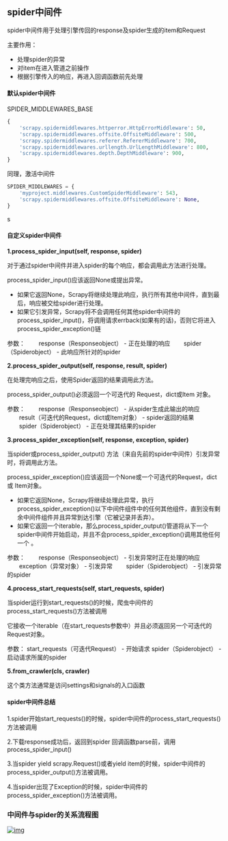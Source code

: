 

 

## spider中间件

spider中间件用于处理引擎传回的response及spider生成的item和Request

主要作用：

- 处理spider的异常
- 对item在进入管道之前操作
- 根据引擎传入的响应，再进入回调函数前先处理

#### 默认spider中间件

SPIDER_MIDDLEWARES_BASE



```python
{
    'scrapy.spidermiddlewares.httperror.HttpErrorMiddleware': 50,
    'scrapy.spidermiddlewares.offsite.OffsiteMiddleware': 500,
    'scrapy.spidermiddlewares.referer.RefererMiddleware': 700,
    'scrapy.spidermiddlewares.urllength.UrlLengthMiddleware': 800,
    'scrapy.spidermiddlewares.depth.DepthMiddleware': 900,
}
```

同理，激活中间件



```python
SPIDER_MIDDLEWARES = {
    'myproject.middlewares.CustomSpiderMiddleware': 543,
    'scrapy.spidermiddlewares.offsite.OffsiteMiddleware': None,
}
```

s 

#### 自定义spider中间件

**1.process_spider_input(self, response, spider)**

对于通过spider中间件并进入spider的每个响应，都会调用此方法进行处理。

process_spider_input()应该返回None或提出异常。

- 如果它返回None，Scrapy将继续处理此响应，执行所有其他中间件，直到最后，响应被交给spider进行处理。
- 如果它引发异常，Scrapy将不会调用任何其他spider中间件的process_spider_input()，将调用请求errback(如果有的话)，否则它将进入process_spider_exception()链

参数：
　　response（Responseobject） - 正在处理的响应
　　spider（Spiderobject） - 此响应所针对的spider

 

**2.process_spider_output(self, response, result, spider)**

在处理完响应之后，使用Spider返回的结果调用此方法。

process_spider_output()必须返回一个可迭代的 Request，dict或Item 对象。

参数：
　　response（Responseobject） - 从spider生成此输出的响应
　　result（可迭代的Request，dict或Item对象） - spider返回的结果
　　spider（Spiderobject） - 正在处理其结果的spider

 

**3.process_spider_exception(self, response, exception, spider)**

当spider或process_spider_output() 方法（来自先前的spider中间件）引发异常时，将调用此方法。

process_spider_exception()应该返回一个None或一个可迭代的Request，dict或 Item对象。

- 如果它返回None，Scrapy将继续处理此异常，执行process_spider_exception()以下中间件组件中的任何其他组件，直到没有剩余中间件组件并且异常到达引擎（它被记录并丢弃）。
- 如果它返回一个iterable，那么process_spider_output()管道将从下一个spider中间件开始启动，并且不会process_spider_exception()调用其他任何一个 。

参数：
　　response（Responseobject） - 引发异常时正在处理的响应
　　exception（异常对象） - 引发异常
　　spider（Spiderobject） - 引发异常的spider

 

**4.process_start_requests(self, start_requests, spider)**

当spider运行到start_requests()的时候，爬虫中间件的process_start_requests()方法被调用

它接收一个iterable（在start_requests参数中）并且必须返回另一个可迭代的Request对象。

参数：
start_requests（可迭代Request） - 开始请求
spider（Spiderobject） - 启动请求所属的spider

 

**5.from_crawler(cls, crawler)**

这个类方法通常是访问settings和signals的入口函数

 

#### spider中间件总结

1.spider开始start_requests()的时候，spider中间件的process_start_requests()方法被调用

2.下载response成功后，返回到spider 回调函数parse前，调用process_spider_input()

3.当spider yield scrapy.Request()或者yield item的时候，spider中间件的process_spider_output()方法被调用。

4.当spider出现了Exception的时候，spider中间件的process_spider_exception()方法被调用。

 

### 中间件与spider的关系流程图

 

[![img](https://img2018.cnblogs.com/blog/1685507/201909/1685507-20190903175131996-230085075.png)](https://img2018.cnblogs.com/blog/1685507/201909/1685507-20190903175131996-230085075.png)

 

